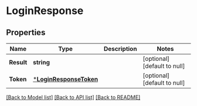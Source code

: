 # LoginResponse

## Properties
Name | Type | Description | Notes
------------ | ------------- | ------------- | -------------
**Result** | **string** |  | [optional] [default to null]
**Token** | [***LoginResponseToken**](LoginResponse_token.md) |  | [optional] [default to null]

[[Back to Model list]](../README.md#documentation-for-models) [[Back to API list]](../README.md#documentation-for-api-endpoints) [[Back to README]](../README.md)

